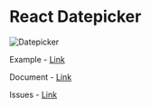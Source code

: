 # React Datepicker

![Datepicker](https://github.com/shinyj1991/react-datepicker/raw/main/package/public/readme-2.jpg)

Example - [Link](https://shinyongjun.com/react-datepicker/example)

Document - [Link](https://shinyongjun.com/react-datepicker/document)

Issues - [Link](https://github.com/shinyj1991/react-datepicker/issues)
